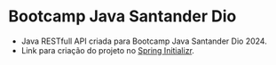 # Bootcamp Java Santander Dio

- Java RESTfull API criada para Bootcamp Java Santander Dio 2024.
- Link para criação do projeto no [Spring Initializr](https://start.spring.io/#!type=gradle-project&language=java&platformVersion=3.3.1&packaging=jar&jvmVersion=17&groupId=br.com.jhonny_azevedo&artifactId=santander-bootcamp-java-dio&name=santander-bootcamp-java-dio&description=Java%20RESTfull%20API%20criada%20para%20Bootcamp%20Java%20Santander%20Dio%202024&packageName=br.com.jhonny_azevedo.bootcamp_java_dio&dependencies=web,data-jpa,postgresql,h2).